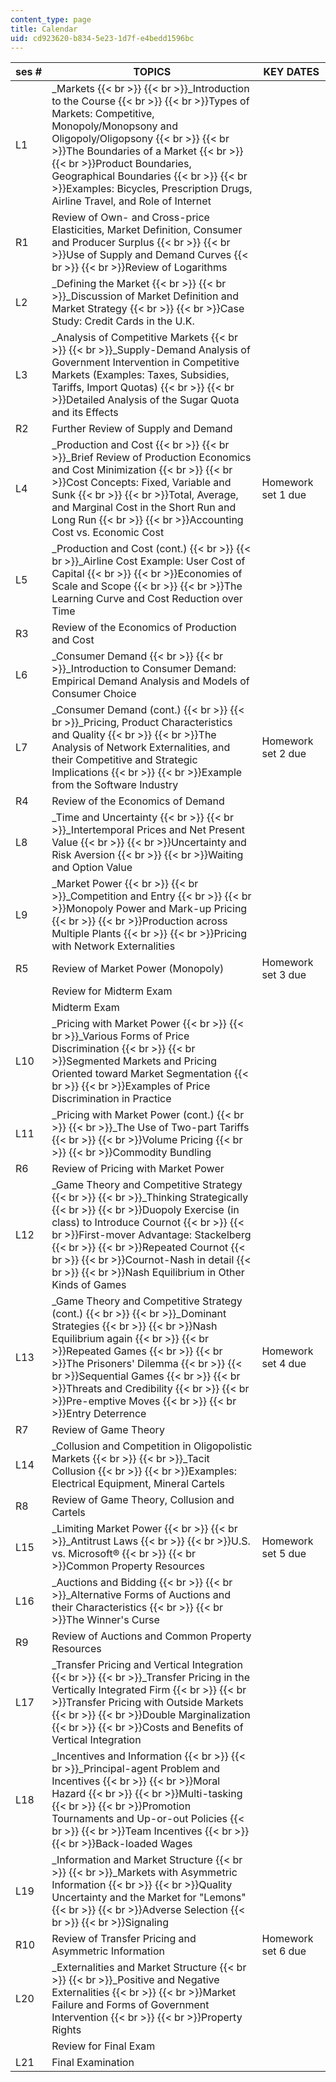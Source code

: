 ```yaml
---
content_type: page
title: Calendar
uid: cd923620-b834-5e23-1d7f-e4bedd1596bc
---
```


| ses # | TOPICS | KEY DATES |
| --- | --- | --- |
| L1 | _Markets  {{< br >}}  {{< br >}}_Introduction to the Course  {{< br >}}  {{< br >}}Types of Markets: Competitive, Monopoly/Monopsony and Oligopoly/Oligopsony  {{< br >}}  {{< br >}}The Boundaries of a Market  {{< br >}}  {{< br >}}Product Boundaries, Geographical Boundaries  {{< br >}}  {{< br >}}Examples: Bicycles, Prescription Drugs, Airline Travel, and Role of Internet |  |
| R1 | Review of Own- and Cross-price Elasticities, Market Definition, Consumer and Producer Surplus  {{< br >}}  {{< br >}}Use of Supply and Demand Curves  {{< br >}}  {{< br >}}Review of Logarithms |  |
| L2 | _Defining the Market  {{< br >}}  {{< br >}}_Discussion of Market Definition and Market Strategy  {{< br >}}  {{< br >}}Case Study: Credit Cards in the U.K. |  |
| L3 | _Analysis of Competitive Markets  {{< br >}}  {{< br >}}_Supply-Demand Analysis of Government Intervention in Competitive Markets (Examples: Taxes, Subsidies, Tariffs, Import Quotas)  {{< br >}}  {{< br >}}Detailed Analysis of the Sugar Quota and its Effects |  |
| R2 | Further Review of Supply and Demand |  |
| L4 | _Production and Cost  {{< br >}}  {{< br >}}_Brief Review of Production Economics and Cost Minimization  {{< br >}}  {{< br >}}Cost Concepts: Fixed, Variable and Sunk  {{< br >}}  {{< br >}}Total, Average, and Marginal Cost in the Short Run and Long Run  {{< br >}}  {{< br >}}Accounting Cost vs. Economic Cost | Homework set 1 due |
| L5 | _Production and Cost (cont.)  {{< br >}}  {{< br >}}_Airline Cost Example: User Cost of Capital  {{< br >}}  {{< br >}}Economies of Scale and Scope  {{< br >}}  {{< br >}}The Learning Curve and Cost Reduction over Time |  |
| R3 | Review of the Economics of Production and Cost |  |
| L6 | _Consumer Demand  {{< br >}}  {{< br >}}_Introduction to Consumer Demand: Empirical Demand Analysis and Models of Consumer Choice |  |
| L7 | _Consumer Demand (cont.)  {{< br >}}  {{< br >}}_Pricing, Product Characteristics and Quality  {{< br >}}  {{< br >}}The Analysis of Network Externalities, and their Competitive and Strategic Implications  {{< br >}}  {{< br >}}Example from the Software Industry | Homework set 2 due |
| R4 | Review of the Economics of Demand |  |
| L8 | _Time and Uncertainty  {{< br >}}  {{< br >}}_Intertemporal Prices and Net Present Value  {{< br >}}  {{< br >}}Uncertainty and Risk Aversion  {{< br >}}  {{< br >}}Waiting and Option Value |  |
| L9 | _Market Power  {{< br >}}  {{< br >}}_Competition and Entry  {{< br >}}  {{< br >}}Monopoly Power and Mark-up Pricing  {{< br >}}  {{< br >}}Production across Multiple Plants  {{< br >}}  {{< br >}}Pricing with Network Externalities |  |
| R5 | Review of Market Power (Monopoly) | Homework set 3 due |
|  | Review for Midterm Exam |  |
|  | Midterm Exam |  |
| L10 | _Pricing with Market Power  {{< br >}}  {{< br >}}_Various Forms of Price Discrimination  {{< br >}}  {{< br >}}Segmented Markets and Pricing Oriented toward Market Segmentation  {{< br >}}  {{< br >}}Examples of Price Discrimination in Practice |  |
| L11 | _Pricing with Market Power (cont.)  {{< br >}}  {{< br >}}_The Use of Two-part Tariffs  {{< br >}}  {{< br >}}Volume Pricing  {{< br >}}  {{< br >}}Commodity Bundling |  |
| R6 | Review of Pricing with Market Power |  |
| L12 | _Game Theory and Competitive Strategy  {{< br >}}  {{< br >}}_Thinking Strategically  {{< br >}}  {{< br >}}Duopoly Exercise (in class) to Introduce Cournot  {{< br >}}  {{< br >}}First-mover Advantage: Stackelberg  {{< br >}}  {{< br >}}Repeated Cournot  {{< br >}}  {{< br >}}Cournot-Nash in detail  {{< br >}}  {{< br >}}Nash Equilibrium in Other Kinds of Games |  |
| L13 | _Game Theory and Competitive Strategy (cont.)  {{< br >}}  {{< br >}}_Dominant Strategies  {{< br >}}  {{< br >}}Nash Equilibrium again  {{< br >}}  {{< br >}}Repeated Games  {{< br >}}  {{< br >}}The Prisoners' Dilemma  {{< br >}}  {{< br >}}Sequential Games  {{< br >}}  {{< br >}}Threats and Credibility  {{< br >}}  {{< br >}}Pre-emptive Moves  {{< br >}}  {{< br >}}Entry Deterrence | Homework set 4 due |
| R7 | Review of Game Theory |  |
| L14 | _Collusion and Competition in Oligopolistic Markets  {{< br >}}  {{< br >}}_Tacit Collusion  {{< br >}}  {{< br >}}Examples: Electrical Equipment, Mineral Cartels |  |
| R8 | Review of Game Theory, Collusion and Cartels |  |
| L15 | _Limiting Market Power  {{< br >}}  {{< br >}}_Antitrust Laws  {{< br >}}  {{< br >}}U.S. vs. Microsoft®  {{< br >}}  {{< br >}}Common Property Resources | Homework set 5 due |
| L16 | _Auctions and Bidding  {{< br >}}  {{< br >}}_Alternative Forms of Auctions and their Characteristics  {{< br >}}  {{< br >}}The Winner's Curse |  |
| R9 | Review of Auctions and Common Property Resources |  |
| L17 | _Transfer Pricing and Vertical Integration  {{< br >}}  {{< br >}}_Transfer Pricing in the Vertically Integrated Firm  {{< br >}}  {{< br >}}Transfer Pricing with Outside Markets  {{< br >}}  {{< br >}}Double Marginalization  {{< br >}}  {{< br >}}Costs and Benefits of Vertical Integration |  |
| L18 | _Incentives and Information  {{< br >}}  {{< br >}}_Principal-agent Problem and Incentives  {{< br >}}  {{< br >}}Moral Hazard  {{< br >}}  {{< br >}}Multi-tasking  {{< br >}}  {{< br >}}Promotion Tournaments and Up-or-out Policies  {{< br >}}  {{< br >}}Team Incentives  {{< br >}}  {{< br >}}Back-loaded Wages |  |
| L19 | _Information and Market Structure  {{< br >}}  {{< br >}}_Markets with Asymmetric Information  {{< br >}}  {{< br >}}Quality Uncertainty and the Market for "Lemons"  {{< br >}}  {{< br >}}Adverse Selection  {{< br >}}  {{< br >}}Signaling |  |
| R10 | Review of Transfer Pricing and Asymmetric Information | Homework set 6 due |
| L20 | _Externalities and Market Structure  {{< br >}}  {{< br >}}_Positive and Negative Externalities  {{< br >}}  {{< br >}}Market Failure and Forms of Government Intervention  {{< br >}}  {{< br >}}Property Rights |  |
|  | Review for Final Exam |  |
| L21 | Final Examination |
